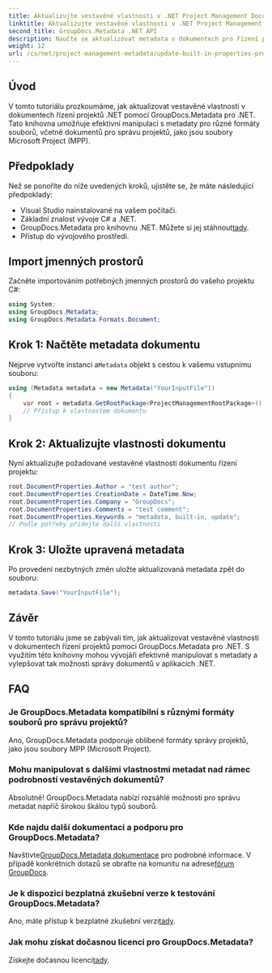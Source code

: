 ```yaml
---
title: Aktualizujte vestavěné vlastnosti v .NET Project Management Documents
linktitle: Aktualizujte vestavěné vlastnosti v .NET Project Management Documents
second_title: GroupDocs.Metadata .NET API
description: Naučte se aktualizovat metadata v dokumentech pro řízení projektů .NET pomocí GroupDocs.Metadata pro .NET. Vylepšete efektivnější správu dokumentů.
weight: 12
url: /cs/net/project-management-metadata/update-built-in-properties-project-management-documents/
---
```

## Úvod
V tomto tutoriálu prozkoumáme, jak aktualizovat vestavěné vlastnosti v dokumentech řízení projektů .NET pomocí GroupDocs.Metadata pro .NET. Tato knihovna umožňuje efektivní manipulaci s metadaty pro různé formáty souborů, včetně dokumentů pro správu projektů, jako jsou soubory Microsoft Project (MPP).
## Předpoklady
Než se ponoříte do níže uvedených kroků, ujistěte se, že máte následující předpoklady:
- Visual Studio nainstalované na vašem počítači.
- Základní znalost vývoje C# a .NET.
-  GroupDocs.Metadata pro knihovnu .NET. Můžete si jej stáhnout[tady](https://releases.groupdocs.com/metadata/net/).
- Přístup do vývojového prostředí.

## Import jmenných prostorů
Začněte importováním potřebných jmenných prostorů do vašeho projektu C#:
```csharp
using System;
using GroupDocs.Metadata;
using GroupDocs.Metadata.Formats.Document;
```
## Krok 1: Načtěte metadata dokumentu
 Nejprve vytvořte instanci a`Metadata` objekt s cestou k vašemu vstupnímu souboru:
```csharp
using (Metadata metadata = new Metadata("YourInputFile"))
{
    var root = metadata.GetRootPackage<ProjectManagementRootPackage>();
    // Přístup k vlastnostem dokumentu
}
```
## Krok 2: Aktualizujte vlastnosti dokumentu
Nyní aktualizujte požadované vestavěné vlastnosti dokumentu řízení projektu:
```csharp
root.DocumentProperties.Author = "test author";
root.DocumentProperties.CreationDate = DateTime.Now;
root.DocumentProperties.Company = "GroupDocs";
root.DocumentProperties.Comments = "test comment";
root.DocumentProperties.Keywords = "metadata, built-in, update";
// Podle potřeby přidejte další vlastnosti
```
## Krok 3: Uložte upravená metadata
Po provedení nezbytných změn uložte aktualizovaná metadata zpět do souboru:
```csharp
metadata.Save("YourInputFile");
```

## Závěr
V tomto tutoriálu jsme se zabývali tím, jak aktualizovat vestavěné vlastnosti v dokumentech řízení projektů pomocí GroupDocs.Metadata pro .NET. S využitím této knihovny mohou vývojáři efektivně manipulovat s metadaty a vylepšovat tak možnosti správy dokumentů v aplikacích .NET.

## FAQ
### Je GroupDocs.Metadata kompatibilní s různými formáty souborů pro správu projektů?
Ano, GroupDocs.Metadata podporuje oblíbené formáty správy projektů, jako jsou soubory MPP (Microsoft Project).
### Mohu manipulovat s dalšími vlastnostmi metadat nad rámec podrobností vestavěných dokumentů?
Absolutně! GroupDocs.Metadata nabízí rozsáhlé možnosti pro správu metadat napříč širokou škálou typů souborů.
### Kde najdu další dokumentaci a podporu pro GroupDocs.Metadata?
 Navštivte[GroupDocs.Metadata dokumentace](https://tutorials.groupdocs.com/metadata/net/) pro podrobné informace. V případě konkrétních dotazů se obraťte na komunitu na adrese[fórum GroupDocs](https://forum.groupdocs.com/c/metadata/14).
### Je k dispozici bezplatná zkušební verze k testování GroupDocs.Metadata?
 Ano, máte přístup k bezplatné zkušební verzi[tady](https://releases.groupdocs.com/).
### Jak mohu získat dočasnou licenci pro GroupDocs.Metadata?
 Získejte dočasnou licenci[tady](https://purchase.groupdocs.com/temporary-license/).